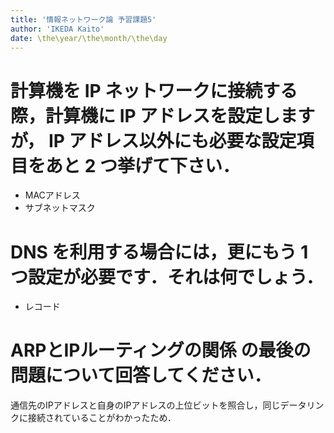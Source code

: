 ```yaml
---
title: '情報ネットワーク論 予習課題5'
author: 'IKEDA Kaito'
date: \the\year/\the\month/\the\day
---
```


# 計算機を IP ネットワークに接続する際，計算機に IP アドレスを設定しますが， IP アドレス以外にも必要な設定項目をあと 2 つ挙げて下さい．
- MACアドレス
- サブネットマスク


# DNS を利用する場合には，更にもう 1つ設定が必要です．それは何でしょう．
- レコード


# ARPとIPルーティングの関係 の最後の問題について回答してください．
通信先のIPアドレスと自身のIPアドレスの上位ビットを照合し，同じデータリンクに接続されていることがわかったため．
